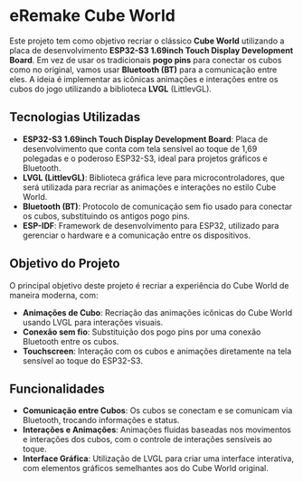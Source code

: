 # eRemake Cube World

Este projeto tem como objetivo recriar o clássico **Cube World** utilizando a placa de desenvolvimento **ESP32-S3 1.69inch Touch Display Development Board**. Em vez de usar os tradicionais **pogo pins** para conectar os cubos como no original, vamos usar **Bluetooth (BT)** para a comunicação entre eles. A ideia é implementar as icônicas animações e interações entre os cubos do jogo utilizando a biblioteca **LVGL** (LittlevGL).

## Tecnologias Utilizadas

- **ESP32-S3 1.69inch Touch Display Development Board**: Placa de desenvolvimento que conta com tela sensível ao toque de 1,69 polegadas e o poderoso ESP32-S3, ideal para projetos gráficos e Bluetooth.
- **LVGL (LittlevGL)**: Biblioteca gráfica leve para microcontroladores, que será utilizada para recriar as animações e interações no estilo Cube World.
- **Bluetooth (BT)**: Protocolo de comunicação sem fio usado para conectar os cubos, substituindo os antigos pogo pins.
- **ESP-IDF**: Framework de desenvolvimento para ESP32, utilizado para gerenciar o hardware e a comunicação entre os dispositivos.

## Objetivo do Projeto

O principal objetivo deste projeto é recriar a experiência do Cube World de maneira moderna, com:

- **Animações de Cubo**: Recriação das animações icônicas do Cube World usando LVGL para interações visuais.
- **Conexão sem fio**: Substituição dos pogo pins por uma conexão Bluetooth entre os cubos.
- **Touchscreen**: Interação com os cubos e animações diretamente na tela sensível ao toque do ESP32-S3.

## Funcionalidades

- **Comunicação entre Cubos**: Os cubos se conectam e se comunicam via Bluetooth, trocando informações e status.
- **Interações e Animações**: Animações fluidas baseadas nos movimentos e interações dos cubos, com o controle de interações sensíveis ao toque.
- **Interface Gráfica**: Utilização de LVGL para criar uma interface interativa, com elementos gráficos semelhantes aos do Cube World original.
